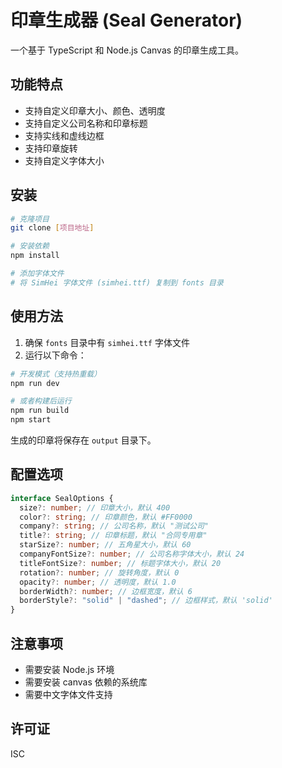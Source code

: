 # 印章生成器 (Seal Generator)

一个基于 TypeScript 和 Node.js Canvas 的印章生成工具。

## 功能特点

- 支持自定义印章大小、颜色、透明度
- 支持自定义公司名称和印章标题
- 支持实线和虚线边框
- 支持印章旋转
- 支持自定义字体大小

## 安装

```bash
# 克隆项目
git clone [项目地址]

# 安装依赖
npm install

# 添加字体文件
# 将 SimHei 字体文件 (simhei.ttf) 复制到 fonts 目录
```

## 使用方法

1. 确保 `fonts` 目录中有 `simhei.ttf` 字体文件
2. 运行以下命令：

```bash
# 开发模式（支持热重载）
npm run dev

# 或者构建后运行
npm run build
npm start
```

生成的印章将保存在 `output` 目录下。

## 配置选项

```typescript
interface SealOptions {
  size?: number; // 印章大小，默认 400
  color?: string; // 印章颜色，默认 #FF0000
  company?: string; // 公司名称，默认 "测试公司"
  title?: string; // 印章标题，默认 "合同专用章"
  starSize?: number; // 五角星大小，默认 60
  companyFontSize?: number; // 公司名称字体大小，默认 24
  titleFontSize?: number; // 标题字体大小，默认 20
  rotation?: number; // 旋转角度，默认 0
  opacity?: number; // 透明度，默认 1.0
  borderWidth?: number; // 边框宽度，默认 6
  borderStyle?: "solid" | "dashed"; // 边框样式，默认 'solid'
}
```

## 注意事项

- 需要安装 Node.js 环境
- 需要安装 canvas 依赖的系统库
- 需要中文字体文件支持

## 许可证

ISC
